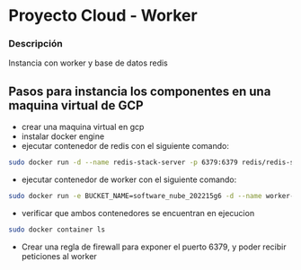 
# Proyecto Cloud - Worker

### Descripción

Instancia con worker y base de datos redis


## Pasos para instancia los componentes en una maquina virtual de GCP

 - crear una maquina virtual en gcp 
 - instalar docker engine
 - ejecutar contenedor de redis con el siguiente comando:
 ```bash
 sudo docker run -d --name redis-stack-server -p 6379:6379 redis/redis-stack-server:latest
 ```
 - ejecutar contenedor de worker con el siguiente comando:
 ```bash
sudo docker run -e BUCKET_NAME=software_nube_202215g6 -d --name worker-cloud-10 --link redis-stack-server  lsolier/worker-cloud:10.0
 ```
 - verificar que ambos contenedores se encuentran en ejecucion
 ```bash
 sudo docker container ls
 ```
 - Crear una regla de firewall para exponer el puerto 6379, y poder recibir peticiones al worker

